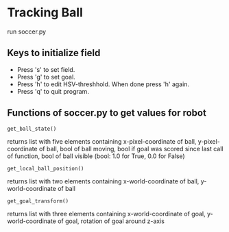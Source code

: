 # Tracking Ball
run soccer.py

## Keys to initialize field
* Press 's' to set field.
* Press 'g' to set goal.
* Press 'h' to edit HSV-threshhold. When done press 'h' again.
* Press 'q' to quit program.

## Functions of soccer.py to get values for robot
```
get_ball_state()
```
returns list with five elements containing x-pixel-coordinate of ball,
y-pixel-coordinate of ball, bool of ball moving, bool if goal was scored since
last call of function, bool of ball visible (bool: 1.0 for True, 0.0 for False)

```
get_local_ball_position()
```
returns list with two elements containing x-world-coordinate of ball,
y-world-coordinate of ball

```
get_goal_transform()
```
returns list with three elements containing x-world-coordinate of goal,
y-world-coordinate of goal, rotation of goal around z-axis